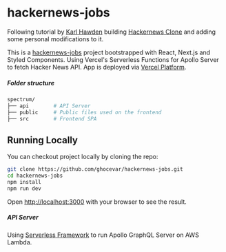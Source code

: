# hackernews-jobs

Following tutorial by [Karl Hawden](https://github.com/karlhadwen) building [Hackernews Clone](https://www.youtube.com/watch?v=7DLRJj1YjvQ&t=7044s) and adding some personal modifications to it.

This is a [hackernews-jobs](https://hackernews-jobs.vercel.app/) project bootstrapped with React, Next.js and Styled Components. Using Vercel's Serverless Functions for Apollo Server to fetch Hacker News API. App is deployed via [Vercel Platform](https://vercel.com/).

##### Folder structure

```bash
spectrum/
├── api        # API Server
├── public     # Public files used on the frontend
├── src        # Frontend SPA
```

## Running Locally

You can checkout project locally by cloning the repo:

```bash
git clone https://github.com/ghocevar/hackernews-jobs.git
cd hackernews-jobs
npm install
npm run dev
```

Open [http://localhost:3000](http://localhost:3000) with your browser to see the result.

##### API Server

Using [Serverless Framework](https://serverless.com) to run Apollo GraphQL Server on AWS Lambda.
